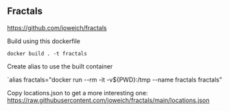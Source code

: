 Fractals
---
https://github.com/joweich/fractals

Build using this dockerfile

`docker build . -t fractals`

Create alias to use the built container

`alias fractals="docker run --rm -it -v${PWD}:/tmp --name fractals fractals"

Copy locations.json to get a more interesting one:
https://raw.githubusercontent.com/joweich/fractals/main/locations.json
